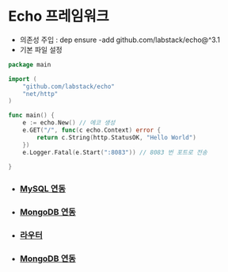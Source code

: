 # Echo 프레임워크

- 의존성 주입 : dep ensure -add github.com/labstack/echo@^3.1
- 기본 파일 설정 

```go
package main

import (
	"github.com/labstack/echo"
	"net/http"
)

func main() {
	e := echo.New() // 에코 생성
	e.GET("/", func(c echo.Context) error {
		return c.String(http.StatusOK, "Hello World")
	})
	e.Logger.Fatal(e.Start(":8083")) // 8083 번 포트로 전송
	
}
```

- ### [MySQL 연동](https://github.com/banziha104/EchoSample/blob/master/markdown/Mysql.md)

- ### [MongoDB 연동](https://github.com/banziha104/EchoSample/blob/master/markdown/Mongodb.md)

- ### [라우터](https://github.com/banziha104/EchoSample/blob/master/markdown/Mongodb.md)

- ### [MongoDB 연동](https://github.com/banziha104/EchoSample/blob/master/markdown/Mongodb.md)